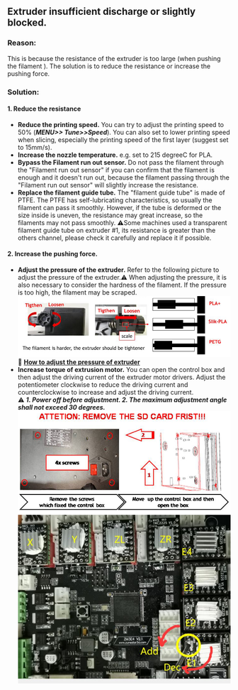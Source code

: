 ## Extruder insufficient discharge or slightly blocked.
### Reason:
This is because the resistance of the extruder is too large (when pushing the filament ). The solution is to reduce the resistance or increase the pushing force.
### Solution:
#### 1. Reduce the resistance
- **Reduce the printing speed.**  You can try to adjust the printing speed to 50% (***MENU>> Tune>>Speed***). You can also set to lower printing speed when slicing, especially the printing speed of the first layer (suggest set to 15mm/s).
- **Increase the nozzle temperature.**  e.g. set to 215 degreeC for PLA.
- **Bypass the Filament run out sensor.** Do not pass the filament through the "Filament run out sensor" if you can confirm that the filament is enough and it doesn't run out, because the filament passing through the "Filament run out sensor" will slightly increase the resistance.
- **Replace the filament guide tube.** The "filament guide tube" is made of PTFE. The PTFE has self-lubricating characteristics, so usually the filament can pass it smoothly. However, if the tube is deformed or the size inside is uneven, the resistance may great increase, so the filaments may not pass smoothly. :warning:Some machines used a transparent filament guide tube on extruder #1, its resistance is greater than the others channel, please check it carefully and replace it if possible.
#### 2. Increase the pushing force.
- **Adjust the pressure of the extruder.** Refer to the following picture to adjust the pressure of the extruder.:warning: When adjusting the pressure, it is also necessary to consider the hardness of the filament. If the pressure is too high, the filament may be scraped.   
![](adjust_pressure.jpg)   
:movie_camera: [**How to adjust the pressure of extruder**](https://youtu.be/UYairVqN7H0)
- **Increase torque of extrusion motor.** You can open the control box and then adjust the driving current of the extruder motor drivers. Adjust the potentiometer clockwise to reduce the driving current and counterclockwise to increase and adjust the driving current.    
:warning: ***1. Power off before adjustment. 2. The maximum adjustment angle shall not exceed 30 degrees.***
![](../How_to_open_the_control_box.jpg)   
![](./Adjuse_Driver_Current.jpg)